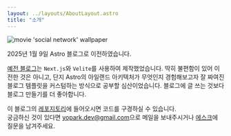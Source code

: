 ```yaml
---
layout: ../layouts/AboutLayout.astro
title: "소개"
---
```


<div>
  <img src="/assets/social-network-wallpaper-blue-scale.png" class="sm:w-2/3 mx-auto" alt="movie 'social network' wallpaper">
</div>

2025년 1월 9일 Astro 블로그로 이전하였습니다.

[예전 블로그](https://github.com/yoopark/blog.yopark.dev)는 `Next.js`와 `Velite`를 사용하여 제작했었습니다. 딱히 불편함이 있어 이전한 것은 아니고, 단지 Astro의 아일랜드 아키텍처가 무엇인지 경험해보고자 잘 짜여진 블로그 템플릿을 커스텀하는 방식으로 공부할 심산이었습니다. 블로그에 글 쓰는 것보다 블로그 만들기를 더 좋아합니다.

이 블로그의 [레포지토리](https://github.com/yoopark/yoopark.github.io)에 들어오시면 코드를 구경하실 수 있습니다.  
궁금하신 것이 있다면 [yopark.dev@gmail.com](mailto:yopark.dev@gmail.com)으로 메일을 보내주시거나 [에스크](https://asked.kr/yoopark)에 질문을 남겨주세요.
